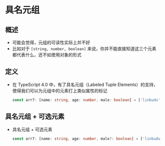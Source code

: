 # 具名元组

## 概述

  - 可能会觉得，元组的可读性实际上并不好
  - 比如对于 `[string, number, boolean]` 来说，你并不能直接知道这三个元素都代表什么，还不如使用对象的形式


## 定义

  - 在 TypeScript 4.0 中，有了具名元组（Labeled Tuple Elements）的支持，使得我们可以为元组中的元素打上类似属性的标记

    ```typescript
    const arr7: [name: string, age: number, male: boolean] = ['linbudu', 599, true];
    ```

## 具名元组 + 可选元素

  - 具名元组 + 可选元素

    ```typescript
    const arr7: [name: string, age: number, male?: boolean] = ['linbudu', 599, true];
    ```


